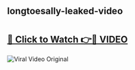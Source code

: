 ## longtoesally-leaked-video 

# <h2><a href="http://freeplayer.one?title=longtoesally-leaked-video&ref=21J">🔗 Click to Watch 👉🔴 VIDEO</a></h2>

<a href="http://freeplayer.one?title=longtoesally-leaked-video&ref=21J" rel="nofollow" data-target="animated-image.originalLink"><img src="https://i.ibb.co.com/xMMVF88/686577567.gif" alt="Viral Video Original" style="max-width: 100%; display: inline-block;" data-target="animated-image.originalImage"></a>


